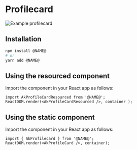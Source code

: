 # Profilecard

![Example profilecard](https://i.imgur.com/A8o1MIQ.png)

## Installation

```sh
npm install @NAME@
# or
yarn add @NAME@
```

## Using the resourced component

Import the component in your React app as follows:

```
import AkProfileCardResourced from '@NAME@';
ReactDOM.render(<AkProfileCardResourced />, container );
```

## Using the static component

Import the component in your React app as follows:

```
import { AkProfilecard } from '@NAME@';
ReactDOM.render(<AkProfileCard />, container);
```

